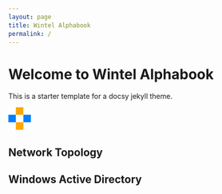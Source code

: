 ```yaml
---
layout: page
title: Wintel Alphabook
permalink: /
---
```


# Welcome to Wintel Alphabook

This is a starter template for a docsy jekyll theme.

![assets/img/ab.png](assets/img/ab.png)

## Network Topology



## Windows Active Directory

